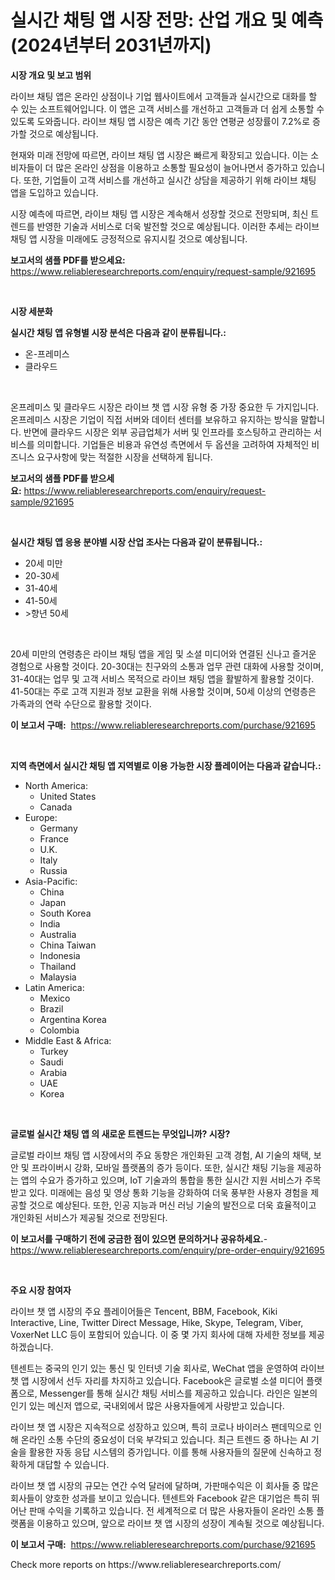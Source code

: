 <p><h1>실시간 채팅 앱 시장 전망: 산업 개요 및 예측 (2024년부터 2031년까지)</h1></p><p><strong>시장 개요 및 보고 범위</strong></p>
<p><p>라이브 채팅 앱은 온라인 상점이나 기업 웹사이트에서 고객들과 실시간으로 대화를 할 수 있는 소프트웨어입니다. 이 앱은 고객 서비스를 개선하고 고객들과 더 쉽게 소통할 수 있도록 도와줍니다. 라이브 채팅 앱 시장은 예측 기간 동안 연평균 성장률이 7.2%로 증가할 것으로 예상됩니다. </p><p>현재와 미래 전망에 따르면, 라이브 채팅 앱 시장은 빠르게 확장되고 있습니다. 이는 소비자들이 더 많은 온라인 상점을 이용하고 소통할 필요성이 늘어나면서 증가하고 있습니다. 또한, 기업들이 고객 서비스를 개선하고 실시간 상담을 제공하기 위해 라이브 채팅 앱을 도입하고 있습니다.</p><p>시장 예측에 따르면, 라이브 채팅 앱 시장은 계속해서 성장할 것으로 전망되며, 최신 트렌드를 반영한 기술과 서비스로 더욱 발전할 것으로 예상됩니다. 이러한 추세는 라이브 채팅 앱 시장을 미래에도 긍정적으로 유지시킬 것으로 예상됩니다.</p></p>
<p><strong>보고서의 샘플 PDF를 받으세요:</strong> <a href="https://www.reliableresearchreports.com/enquiry/request-sample/921695">https://www.reliableresearchreports.com/enquiry/request-sample/921695</a></p>
<p>&nbsp;</p>
<p><strong>시장 세분화</strong></p>
<p><strong>실시간 채팅 앱 유형별 시장 분석은 다음과 같이 분류됩니다.:</strong></p>
<p><ul><li>온-프레미스</li><li>클라우드</li></ul></p>
<p>&nbsp;</p>
<p><p>온프레미스 및 클라우드 시장은 라이브 챗 앱 시장 유형 중 가장 중요한 두 가지입니다. 온프레미스 시장은 기업이 직접 서버와 데이터 센터를 보유하고 유지하는 방식을 말합니다. 반면에 클라우드 시장은 외부 공급업체가 서버 및 인프라를 호스팅하고 관리하는 서비스를 의미합니다. 기업들은 비용과 유연성 측면에서 두 옵션을 고려하여 자체적인 비즈니스 요구사항에 맞는 적절한 시장을 선택하게 됩니다.</p></p>
<p><strong>보고서의 샘플 PDF를 받으세요:</strong>&nbsp;<a href="https://www.reliableresearchreports.com/enquiry/request-sample/921695">https://www.reliableresearchreports.com/enquiry/request-sample/921695</a></p>
<p>&nbsp;</p>
<p><strong> 실시간 채팅 앱 응용 분야별 시장 산업 조사는 다음과 같이 분류됩니다.:</strong></p>
<p><ul><li>20세 미만</li><li>20-30세</li><li>31-40세</li><li>41-50세</li><li>>향년 50세</li></ul></p>
<p>&nbsp;</p>
<p><p>20세 미만의 연령층은 라이브 채팅 앱을 게임 및 소셜 미디어와 연결된 신나고 즐거운 경험으로 사용할 것이다. 20-30대는 친구와의 소통과 업무 관련 대화에 사용할 것이며, 31-40대는 업무 및 고객 서비스 목적으로 라이브 채팅 앱을 활발하게 활용할 것이다. 41-50대는 주로 고객 지원과 정보 교환을 위해 사용할 것이며, 50세 이상의 연령층은 가족과의 연락 수단으로 활용할 것이다.</p></p>
<p><strong>이 보고서 구매:</strong>&nbsp; <a href="https://www.reliableresearchreports.com/purchase/921695">https://www.reliableresearchreports.com/purchase/921695</a></p>
<p>&nbsp;</p>
<p><strong>지역 측면에서 실시간 채팅 앱 지역별로 이용 가능한 시장 플레이어는 다음과 같습니다.:</strong></p>
<p><ul>
    <li>
        North America:
        <ul>
            <li>United States</li>
            <li>Canada</li>
        </ul>
    </li>
    <li>
        Europe:
        <ul>
            <li>Germany</li>
            <li>France</li>
            <li>U.K.</li>
            <li>Italy</li>
            <li>Russia</li>
        </ul>
    </li>
    <li>
        Asia-Pacific:
        <ul>
            <li>China</li>
            <li>Japan</li>
            <li>South Korea</li>
            <li>India</li>
            <li>Australia</li>
            <li>China Taiwan</li>
            <li>Indonesia</li>
            <li>Thailand</li>
            <li>Malaysia</li>
        </ul>
    </li>
    <li>
        Latin America:
        <ul>
            <li>Mexico</li>
            <li>Brazil</li>
            <li>Argentina Korea</li>
            <li>Colombia</li>
        </ul>
    </li>
    <li>
        Middle East & Africa:
        <ul>
            <li>Turkey</li>
            <li>Saudi</li>
            <li>Arabia</li>
            <li>UAE</li>
            <li>Korea</li>
        </ul>
    </li>
    </ul></p>
<p>&nbsp;</p>
<p><strong>글로벌 실시간 채팅 앱 의 새로운 트렌드는 무엇입니까? 시장?</strong></p>
<p><p>글로벌 라이브 채팅 앱 시장에서의 주요 동향은 개인화된 고객 경험, AI 기술의 채택, 보안 및 프라이버시 강화, 모바일 플랫폼의 증가 등이다. 또한, 실시간 채팅 기능을 제공하는 앱의 수요가 증가하고 있으며, IoT 기술과의 통합을 통한 실시간 지원 서비스가 주목받고 있다. 미래에는 음성 및 영상 통화 기능을 강화하여 더욱 풍부한 사용자 경험을 제공할 것으로 예상된다. 또한, 인공 지능과 머신 러닝 기술의 발전으로 더욱 효율적이고 개인화된 서비스가 제공될 것으로 전망된다.</p></p>
<p><strong>이 보고서를 구매하기 전에 궁금한 점이 있으면 문의하거나 공유하세요.</strong>- <a href="https://www.reliableresearchreports.com/enquiry/pre-order-enquiry/921695">https://www.reliableresearchreports.com/enquiry/pre-order-enquiry/921695</a></p>
<p>&nbsp;</p>
<p><strong>주요 시장 참여자</strong></p>
<p><p>라이브 챗 앱 시장의 주요 플레이어들은 Tencent, BBM, Facebook, Kiki Interactive, Line, Twitter Direct Message, Hike, Skype, Telegram, Viber, VoxerNet LLC 등이 포함되어 있습니다. 이 중 몇 가지 회사에 대해 자세한 정보를 제공하겠습니다.</p><p>텐센트는 중국의 인기 있는 통신 및 인터넷 기술 회사로, WeChat 앱을 운영하여 라이브 챗 앱 시장에서 선두 자리를 차지하고 있습니다. Facebook은 글로벌 소셜 미디어 플랫폼으로, Messenger를 통해 실시간 채팅 서비스를 제공하고 있습니다. 라인은 일본의 인기 있는 메신저 앱으로, 국내외에서 많은 사용자들에게 사랑받고 있습니다.</p><p>라이브 챗 앱 시장은 지속적으로 성장하고 있으며, 특히 코로나 바이러스 팬데믹으로 인해 온라인 소통 수단의 중요성이 더욱 부각되고 있습니다. 최근 트렌드 중 하나는 AI 기술을 활용한 자동 응답 시스템의 증가입니다. 이를 통해 사용자들의 질문에 신속하고 정확하게 대답할 수 있습니다.</p><p>라이브 챗 앱 시장의 규모는 연간 수억 달러에 달하며, 가판매수익은 이 회사들 중 많은 회사들이 양호한 성과를 보이고 있습니다. 텐센트와 Facebook 같은 대기업은 특히 뛰어난 판매 수익을 기록하고 있습니다. 전 세계적으로 더 많은 사용자들이 온라인 소통 플랫폼을 이용하고 있으며, 앞으로 라이브 챗 앱 시장의 성장이 계속될 것으로 예상됩니다.</p></p>
<p><strong>이 보고서 구매:</strong>&nbsp;&nbsp;<a href="https://www.reliableresearchreports.com/purchase/921695">https://www.reliableresearchreports.com/purchase/921695</a></p>
<p>Check more reports on https://www.reliableresearchreports.com/</p>
